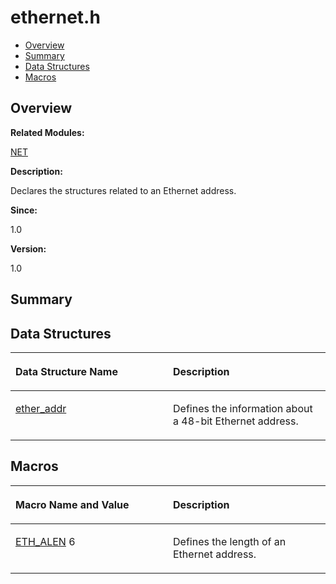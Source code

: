 # ethernet.h<a name="ZH-CN_TOPIC_0000001058195023"></a>

-   [Overview](#section1701175441165627)
-   [Summary](#section1100063037165627)
-   [Data Structures](#nested-classes)
-   [Macros](#define-members)

## **Overview**<a name="section1701175441165627"></a>

**Related Modules:**

[NET](NET.md)

**Description:**

Declares the structures related to an Ethernet address. 

**Since:**

1.0

**Version:**

1.0

## **Summary**<a name="section1100063037165627"></a>

## Data Structures<a name="nested-classes"></a>

<a name="table1484023474165627"></a>
<table><thead align="left"><tr id="row922360476165627"><th class="cellrowborder" valign="top" width="50%" id="mcps1.1.3.1.1"><p id="p1174781608165627"><a name="p1174781608165627"></a><a name="p1174781608165627"></a>Data Structure Name</p>
</th>
<th class="cellrowborder" valign="top" width="50%" id="mcps1.1.3.1.2"><p id="p285004690165627"><a name="p285004690165627"></a><a name="p285004690165627"></a>Description</p>
</th>
</tr>
</thead>
<tbody><tr id="row1533842411165627"><td class="cellrowborder" valign="top" width="50%" headers="mcps1.1.3.1.1 "><p id="p1747333172165627"><a name="p1747333172165627"></a><a name="p1747333172165627"></a><a href="ether_addr.md">ether_addr</a></p>
</td>
<td class="cellrowborder" valign="top" width="50%" headers="mcps1.1.3.1.2 "><p id="p1808013725165627"><a name="p1808013725165627"></a><a name="p1808013725165627"></a>Defines the information about a 48-bit Ethernet address. </p>
</td>
</tr>
</tbody>
</table>

## Macros<a name="define-members"></a>

<a name="table770526328165627"></a>
<table><thead align="left"><tr id="row2087948568165627"><th class="cellrowborder" valign="top" width="50%" id="mcps1.1.3.1.1"><p id="p14060139165627"><a name="p14060139165627"></a><a name="p14060139165627"></a>Macro Name and Value</p>
</th>
<th class="cellrowborder" valign="top" width="50%" id="mcps1.1.3.1.2"><p id="p1418026667165627"><a name="p1418026667165627"></a><a name="p1418026667165627"></a>Description</p>
</th>
</tr>
</thead>
<tbody><tr id="row1565706533165627"><td class="cellrowborder" valign="top" width="50%" headers="mcps1.1.3.1.1 "><p id="p1664355288165627"><a name="p1664355288165627"></a><a name="p1664355288165627"></a><a href="NET.md#ga9822d89774e0d6ddaa06503950130423">ETH_ALEN</a>   6</p>
</td>
<td class="cellrowborder" valign="top" width="50%" headers="mcps1.1.3.1.2 "><p id="p816562786165627"><a name="p816562786165627"></a><a name="p816562786165627"></a>Defines the length of an Ethernet address. </p>
</td>
</tr>
</tbody>
</table>

